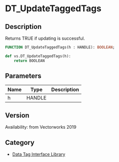 # DT_UpdateTaggedTags

## Description
Returns TRUE if updating is successful.

```pascal
FUNCTION DT_UpdateTaggedTags(h : HANDLE): BOOLEAN;
```

```python
def vs.DT_UpdateTaggedTags(h):
    return BOOLEAN
```

## Parameters
|Name|Type|Description|
|---|---|---|
|h|HANDLE|   |

## Version
Availability: from Vectorworks 2019

## Category
* [Data Tag Interface Library](../Categories/Data%20Tag%20Interface%20Library.md)
